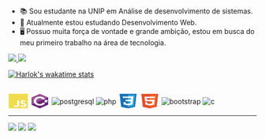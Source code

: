 - 📚 Sou estudante na UNIP em Análise de desenvolvimento de sistemas.
- 🔎 Atualmente estou estudando Desenvolvimento Web.
- 🖥️ Possuo muita força de vontade e grande ambição, estou em busca do meu primeiro trabalho na área de tecnologia.

<div align="left">
  <a href="https://github.com/LuucasDaFe">
  <img height="180em" src="https://github-readme-stats.vercel.app/api?username=LuucasDaFe&show_icons=true&theme=highcontrast&include_all_commits=true&count_private=true"/>
  <img height="180em" src="https://github-readme-stats.vercel.app/api/top-langs/?username=LuucasDaFe&layout=compact&langs_count=7&theme=highcontrast"/>    
</div>
    
[![Harlok's wakatime stats](https://github-readme-stats.vercel.app/api/wakatime?username=LucasDaFe&theme=highcontrast)](https://github.com/anuraghazra/github-readme-stats)
  
<div style="display: inline_block"><br>
  <img align="center" alt="Js" height="30" width="40" src="https://raw.githubusercontent.com/devicons/devicon/master/icons/javascript/javascript-plain.svg">
  <img align="center" alt="Csharp" height="30" width="40" src="https://raw.githubusercontent.com/devicons/devicon/master/icons/csharp/csharp-original.svg">
    <img align="center" alt="postgresql" height="30" width="40" src="https://cdn.jsdelivr.net/gh/devicons/devicon/icons/postgresql/postgresql-original.svg">
  <img align="center" alt="php" height="30" width="40" src="https://cdn.jsdelivr.net/gh/devicons/devicon/icons/php/php-original.svg">
    <img align="center" alt="CSS" height="30" width="40" src="https://raw.githubusercontent.com/devicons/devicon/master/icons/css3/css3-original.svg">
  <img align="center" alt="HTML" height="30" width="40" src="https://raw.githubusercontent.com/devicons/devicon/master/icons/html5/html5-original.svg">
   <img align="center" alt="bootstrap" height="30" width="40" src="https://icongr.am/devicon/bootstrap-plain-wordmark.svg?size=123&color=580585">
  <img align="center" alt="c" height="30" width="40" src="https://icongr.am/devicon/c-original.svg?size=123&color=currentColor">
</div>
  

   <hr>

<div>
      <a href="https://www.linkedin.com/in/lucas-abraao00" target="_blank"><img src="https://img.shields.io/badge/-LinkedIn-%230077B5?style=for-the-badge&logo=linkedin&logoColor=white" target="_blank"></a> 
    <a href = "mailto:Labraao957@gmail.com"><img src="https://img.shields.io/badge/-Gmail-%23333?style=for-the-badge&logo=gmail&logoColor=white" target="_blank"></a>
    <a href="https://www.instagram.com/invites/contact/?i=1hr2q21iorv81&utm_content=267wwem" target="_blank"><img src="https://img.shields.io/badge/-Instagram-%23E4405F?style=for-the-badge&logo=instagram&logoColor=white" target="_blank"></a>
</div>

